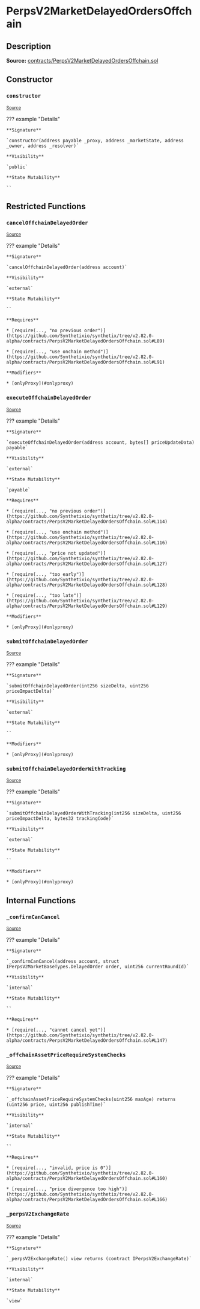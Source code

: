 # PerpsV2MarketDelayedOrdersOffchain

## Description

**Source:** [contracts/PerpsV2MarketDelayedOrdersOffchain.sol](https://github.com/Synthetixio/synthetix/tree/v2.82.0-alpha/contracts/PerpsV2MarketDelayedOrdersOffchain.sol)

## Constructor

### `constructor`

<sub>[Source](https://github.com/Synthetixio/synthetix/tree/v2.82.0-alpha/contracts/PerpsV2MarketDelayedOrdersOffchain.sol#L28)</sub>

??? example "Details"

    **Signature**

    `constructor(address payable _proxy, address _marketState, address _owner, address _resolver)`

    **Visibility**

    `public`

    **State Mutability**

    ``

## Restricted Functions

### `cancelOffchainDelayedOrder`

<sub>[Source](https://github.com/Synthetixio/synthetix/tree/v2.82.0-alpha/contracts/PerpsV2MarketDelayedOrdersOffchain.sol#L85)</sub>

??? example "Details"

    **Signature**

    `cancelOffchainDelayedOrder(address account)`

    **Visibility**

    `external`

    **State Mutability**

    ``

    **Requires**

    * [require(..., "no previous order")](https://github.com/Synthetixio/synthetix/tree/v2.82.0-alpha/contracts/PerpsV2MarketDelayedOrdersOffchain.sol#L89)

    * [require(..., "use onchain method")](https://github.com/Synthetixio/synthetix/tree/v2.82.0-alpha/contracts/PerpsV2MarketDelayedOrdersOffchain.sol#L91)

    **Modifiers**

    * [onlyProxy](#onlyproxy)

### `executeOffchainDelayedOrder`

<sub>[Source](https://github.com/Synthetixio/synthetix/tree/v2.82.0-alpha/contracts/PerpsV2MarketDelayedOrdersOffchain.sol#L110)</sub>

??? example "Details"

    **Signature**

    `executeOffchainDelayedOrder(address account, bytes[] priceUpdateData) payable`

    **Visibility**

    `external`

    **State Mutability**

    `payable`

    **Requires**

    * [require(..., "no previous order")](https://github.com/Synthetixio/synthetix/tree/v2.82.0-alpha/contracts/PerpsV2MarketDelayedOrdersOffchain.sol#L114)

    * [require(..., "use onchain method")](https://github.com/Synthetixio/synthetix/tree/v2.82.0-alpha/contracts/PerpsV2MarketDelayedOrdersOffchain.sol#L116)

    * [require(..., "price not updated")](https://github.com/Synthetixio/synthetix/tree/v2.82.0-alpha/contracts/PerpsV2MarketDelayedOrdersOffchain.sol#L127)

    * [require(..., "too early")](https://github.com/Synthetixio/synthetix/tree/v2.82.0-alpha/contracts/PerpsV2MarketDelayedOrdersOffchain.sol#L128)

    * [require(..., "too late")](https://github.com/Synthetixio/synthetix/tree/v2.82.0-alpha/contracts/PerpsV2MarketDelayedOrdersOffchain.sol#L129)

    **Modifiers**

    * [onlyProxy](#onlyproxy)

### `submitOffchainDelayedOrder`

<sub>[Source](https://github.com/Synthetixio/synthetix/tree/v2.82.0-alpha/contracts/PerpsV2MarketDelayedOrdersOffchain.sol#L54)</sub>

??? example "Details"

    **Signature**

    `submitOffchainDelayedOrder(int256 sizeDelta, uint256 priceImpactDelta)`

    **Visibility**

    `external`

    **State Mutability**

    ``

    **Modifiers**

    * [onlyProxy](#onlyproxy)

### `submitOffchainDelayedOrderWithTracking`

<sub>[Source](https://github.com/Synthetixio/synthetix/tree/v2.82.0-alpha/contracts/PerpsV2MarketDelayedOrdersOffchain.sol#L62)</sub>

??? example "Details"

    **Signature**

    `submitOffchainDelayedOrderWithTracking(int256 sizeDelta, uint256 priceImpactDelta, bytes32 trackingCode)`

    **Visibility**

    `external`

    **State Mutability**

    ``

    **Modifiers**

    * [onlyProxy](#onlyproxy)

## Internal Functions

### `_confirmCanCancel`

<sub>[Source](https://github.com/Synthetixio/synthetix/tree/v2.82.0-alpha/contracts/PerpsV2MarketDelayedOrdersOffchain.sol#L142)</sub>

??? example "Details"

    **Signature**

    `_confirmCanCancel(address account, struct IPerpsV2MarketBaseTypes.DelayedOrder order, uint256 currentRoundId)`

    **Visibility**

    `internal`

    **State Mutability**

    ``

    **Requires**

    * [require(..., "cannot cancel yet")](https://github.com/Synthetixio/synthetix/tree/v2.82.0-alpha/contracts/PerpsV2MarketDelayedOrdersOffchain.sol#L147)

### `_offchainAssetPriceRequireSystemChecks`

<sub>[Source](https://github.com/Synthetixio/synthetix/tree/v2.82.0-alpha/contracts/PerpsV2MarketDelayedOrdersOffchain.sol#L155)</sub>

??? example "Details"

    **Signature**

    `_offchainAssetPriceRequireSystemChecks(uint256 maxAge) returns (uint256 price, uint256 publishTime)`

    **Visibility**

    `internal`

    **State Mutability**

    ``

    **Requires**

    * [require(..., "invalid, price is 0")](https://github.com/Synthetixio/synthetix/tree/v2.82.0-alpha/contracts/PerpsV2MarketDelayedOrdersOffchain.sol#L160)

    * [require(..., "price divergence too high")](https://github.com/Synthetixio/synthetix/tree/v2.82.0-alpha/contracts/PerpsV2MarketDelayedOrdersOffchain.sol#L166)

### `_perpsV2ExchangeRate`

<sub>[Source](https://github.com/Synthetixio/synthetix/tree/v2.82.0-alpha/contracts/PerpsV2MarketDelayedOrdersOffchain.sol#L35)</sub>

??? example "Details"

    **Signature**

    `_perpsV2ExchangeRate() view returns (contract IPerpsV2ExchangeRate)`

    **Visibility**

    `internal`

    **State Mutability**

    `view`
